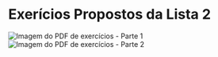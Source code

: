 # Exerícios Propostos da Lista 2
![Imagem do PDF de exercícios - Parte 1](https://drive.google.com/uc?export=view&id=1-LfkG4FuSC0RvWnTPQNXUKZNQA0HDuwt "Imagem do PDF de exercícios - Parte 1")
![Imagem do PDF de exercícios - Parte 2](https://drive.google.com/uc?export=view&id=1gNhqEjFjThZNh6ivp5MaJFj40S94doDV "Imagem do PDF de exercícios - Parte 2")
